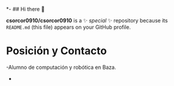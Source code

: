 *- ## Hi there 👋


**csorcor0910/csorcor0910** is a ✨ _special_ ✨ repository because its `README.md` (this file) appears on your GitHub profile.

# Posición y Contacto
-Alumno de computación y robótica en Baza.

- 

                   
